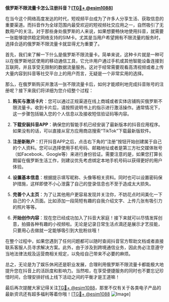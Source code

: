 **俄罗斯不限流量卡怎么注册抖音？[[TG💪+ @esim1088](https://t.me/s/esim1088)]**

在当今这个网络高度发达的时代，短视频平台成为了许多人分享生活、获取信息的重要渠道。而抖音作为全球范围内最受欢迎的短视频社交应用之一，自然吸引了无数用户的关注。对于那些身处俄罗斯的人来说，如果想要畅快地使用抖音，就需要一张能够提供稳定网络支持的SIM卡。尤其是当用户希望拥有不限流量的服务时，选择合适的俄罗斯不限流量卡就显得尤为重要了。

首先，我们来了解一下什么是俄罗斯不限流量卡。简单来说，这种卡片就是一种可以在俄罗斯地区使用的移动通信工具，它允许用户通过手机或其他智能设备连接到互联网，并且享受无限制的数据流量服务。这对于经常需要观看高清视频或者上传大量内容到抖音等社交平台上的用户而言，无疑是一个非常实用的选择。

那么，在俄罗斯购买并激活一张不限流量卡后，如何才能顺利地完成抖音账号的注册呢？接下来我们将详细为您介绍整个过程：

1. **购买与激活卡片**：您可以通过正规渠道在线上商城或者实体店铺购买俄罗斯不限流量卡。收到卡片后，请按照说明书上的指示进行激活操作。通常情况下，这一步骤包括输入您的个人信息以及接收短信验证码等内容。

2. **下载安装抖音APP**：确保您的智能手机已经安装了最新版本的抖音应用程序。如果没有的话，可以直接从官方应用商店搜索“TikTok”下载最新版软件。

3. **注册新账户**：打开抖音APP之后，点击右下角的“注册”按钮开始创建属于自己的个人资料。您可以选择使用手机号码、邮箱地址或者是第三方社交媒体账号（如Facebook、Google等）来进行身份验证。需要注意的是，如果您打算长期留在俄罗斯生活工作，则建议优先考虑绑定本地手机号码以获得更好的用户体验。

4. **设置基本信息**：根据提示填写昵称、头像等相关资料。同时也可以设置密码保护措施，这样即使不小心泄露了自己的登录信息也不至于造成太大损失。

5. **完善个人主页**：为了让其他用户更容易发现并关注你，不妨花点时间美化一下自己的个人页面。比如添加一段简短有趣的自我介绍文字、上传几张有吸引力的照片等等。

6. **开始创作内容**：现在您已经成功加入了抖音大家庭！接下来就可以尽情发挥创意，拍摄各种有趣的小视频啦。无论是记录日常生活点滴还是展示才艺技能，只要用心去做就一定能够吸引到大批粉丝哦！

在整个过程中，如果您遇到了任何问题都可以随时查阅抖音官方帮助文档或者直接联系客服人员寻求解决方案。此外，由于涉及到跨境通信业务，因此务必注意遵守当地法律法规及运营商相关规定，以免给自己带来不必要的麻烦。

总之，无论是为了娱乐休闲还是职业发展，合理利用俄罗斯不限流量卡都能极大地提升您在抖音上的活跃度和影响力。当然啦，在享受便捷服务的同时也不要忘记珍惜时间，合理安排好线上线下活动之间的平衡才是王道嘛！

最后再次提醒大家记得关注[TG💪+ @esim1088](https://t.me/s/esim1088)，那里不仅有关于各类电子产品的最新资讯还有超多福利等着你哦！[[TG💪+ @esim1088](https://t.me/s/esim1088) ![Image](https://i.postimg.cc/4NQfJmqS/Snipaste-2025-05-13-00-14-12.png)]